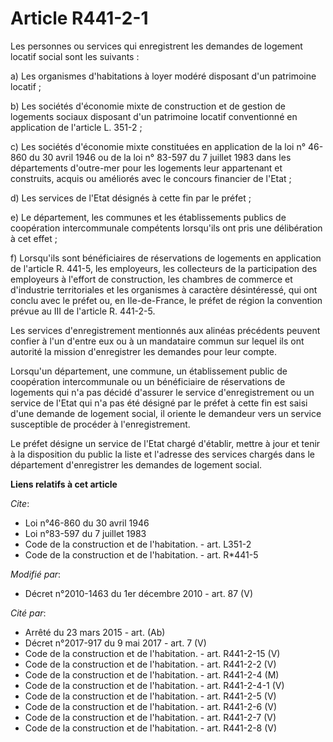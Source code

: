 # Article R441-2-1

Les personnes ou services qui enregistrent les demandes de logement locatif social sont les suivants : 

a) Les organismes d'habitations à loyer modéré disposant d'un patrimoine locatif ; 

b) Les sociétés d'économie mixte de construction et de gestion de logements sociaux disposant d'un patrimoine locatif
conventionné en application de l'article L. 351-2 ; 

c) Les sociétés d'économie mixte constituées en application de la loi n° 46-860 du 30 avril 1946 ou de la loi n° 83-597 du 7
juillet 1983 dans les départements d'outre-mer pour les logements leur appartenant et construits, acquis ou améliorés avec le
concours financier de l'Etat ; 

d) Les services de l'Etat désignés à cette fin par le préfet ; 

e) Le département, les communes et les établissements publics de coopération intercommunale compétents lorsqu'ils ont pris
une délibération à cet effet ; 

f) Lorsqu'ils sont bénéficiaires de réservations de logements en application de l'article R. 441-5, les employeurs, les
collecteurs de la participation des employeurs à l'effort de construction, les      chambres de commerce et d'industrie
territoriales et les organismes à caractère désintéressé, qui ont conclu avec le préfet ou, en Ile-de-France, le préfet de
région la convention prévue au III de l'article R. 441-2-5. 

Les services d'enregistrement mentionnés aux alinéas précédents peuvent confier à l'un d'entre eux ou à un mandataire commun
sur lequel ils ont autorité la mission d'enregistrer les demandes pour leur compte. 

Lorsqu'un département, une commune, un établissement public de coopération intercommunale ou un bénéficiaire de réservations
de logements qui n'a pas décidé d'assurer le service d'enregistrement ou un service de l'Etat qui n'a pas été désigné par le
préfet à cette fin est saisi d'une demande de logement social, il oriente le demandeur vers un service susceptible de
procéder à l'enregistrement. 

Le préfet désigne un service de l'Etat chargé d'établir, mettre à jour et tenir à la disposition du public la liste et
l'adresse des services chargés dans le département d'enregistrer les demandes de logement social.

**Liens relatifs à cet article**

_Cite_:

  - Loi n°46-860 du 30 avril 1946
  - Loi n°83-597 du 7 juillet 1983
  - Code de la construction et de l'habitation. - art. L351-2
  - Code de la construction et de l'habitation. - art. R*441-5

_Modifié par_:

  - Décret n°2010-1463 du 1er décembre 2010 - art. 87 (V)

_Cité par_:

  - Arrêté du 23 mars 2015 - art. (Ab)
  - Décret n°2017-917 du 9 mai 2017 - art. 7 (V)
  - Code de la construction et de l'habitation. - art. R441-2-15 (V)
  - Code de la construction et de l'habitation. - art. R441-2-2 (V)
  - Code de la construction et de l'habitation. - art. R441-2-4 (M)
  - Code de la construction et de l'habitation. - art. R441-2-4-1 (V)
  - Code de la construction et de l'habitation. - art. R441-2-5 (V)
  - Code de la construction et de l'habitation. - art. R441-2-6 (V)
  - Code de la construction et de l'habitation. - art. R441-2-7 (V)
  - Code de la construction et de l'habitation. - art. R441-2-8 (V)
